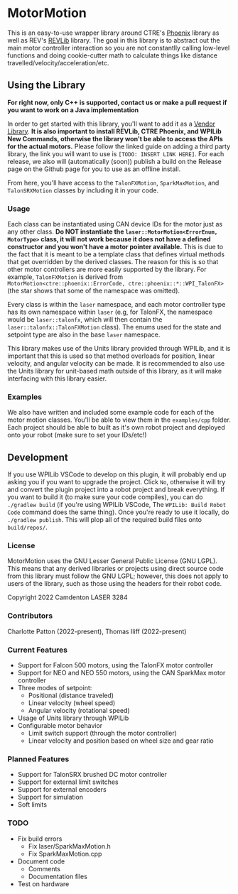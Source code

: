 # MotorMotion

This is an easy-to-use wrapper library around CTRE's [Phoenix](https://api.ctr-electronics.com/phoenix/release/cpp/) library as well as REV's [REVLib](https://codedocs.revrobotics.com/cpp/namespacerev.html) library.
The goal in this library is to abstract out the main motor controller interaction so you are not constantlly calling low-level functions and doing cookie-cutter math to calculate things like distance travelled/velocity/acceleration/etc.

## Using the Library

**For right now, only C++ is supported, contact us or make a pull request if you want to work on a Java implementation**

In order to get started with this library, you'll want to add it as a [Vendor Library](https://docs.wpilib.org/en/stable/docs/software/vscode-overview/3rd-party-libraries.html). **It is also important to install REVLib, CTRE Phoenix, and WPILib New Commands, otherwise the library won't be able to access the APIs for the actual motors.** Please follow the linked guide on adding a third party library, the link you will want to use is `[TODO: INSERT LINK HERE]`. For each release, we also will (automatically (soon)) publish a build on the Release page on the Github page for you to use as an offline install.

From here, you'll have access to the `TalonFXMotion`, `SparkMaxMotion`, and `TalonSRXMotion` classes by including it in your code.

### Usage

Each class can be instantiated using CAN device IDs for the motor just as any other class. **Do NOT instantiate the `laser::MotorMotion<ErrorEnum, MotorType>` class, it will not work because it does not have a defined constructor and you won't have a motor pointer available.** This is due to the fact that it is meant to be a template class that defines virtual methods that get overridden by the derived classes. The reason for this is so that other motor controllers are more easily supported by the library. For example, `TalonFXMotion` is derived from `MotorMotion<ctre::phoenix::ErrorCode, ctre::phoenix::*::WPI_TalonFX>` (the star shows that some of the namespace was omitted).

Every class is within the `laser` namespace, and each motor controller type has its own namespace within `laser` (e.g, for TalonFX, the namespace would be `laser::talonfx`, which will then contain the `laser::talonfx::TalonFXMotion` class). The enums used for the state and setpoint type are also in the base `laser` namespace. 

This library makes use of the Units library provided through WPILib, and it is important that this is used so that method overloads for position, linear velocity, and angular velocity can be made. It is recommended to also use the Units library for unit-based math outside of this library, as it will make interfacing with this library easier.

### Examples

We also have written and included some example code for each of the motor motion classes. You'll be able to view them in the `examples/cpp` folder. Each project should be able to built as it's own robot project and deployed onto your robot (make sure to set your IDs/etc!)

## Development

If you use WPILib VSCode to develop on this plugin, it will probably end up asking you if you want to upgrade the project. Click `No`, otherwise it will try and convert the plugin project into a robot project and break everything.
If you want to build it (to make sure your code compiles), you can do `./gradlew build` (if you're using WPILib VSCode, The `WPILib: Build Robot Code` command does the same thing). Once you're ready to use it locally, do `./gradlew publish`. This will plop all of the required build files onto `build/repos/`.

### License

MotorMotion uses the GNU Lesser General Public License (GNU LGPL). This means that any derived libraries or projects using direct source code from this library must follow the GNU LGPL; however, this does not apply to users of the library, such as those using the headers for their robot code. 

Copyright 2022 Camdenton LASER 3284

### Contributors

Charlotte Patton (2022-present),
Thomas Iliff (2022-present)

### Current Features
* Support for Falcon 500 motors, using the TalonFX motor controller
* Support for NEO and NEO 550 motors, using the CAN SparkMax motor controller
* Three modes of setpoint:
  * Positional (distance traveled)
  * Linear velocity (wheel speed)
  * Angular velocity (rotational speed)
* Usage of Units library through WPILib
* Configurable motor behavior
  * Limit switch support (through the motor controller)
  * Linear velocity and position based on wheel size and gear ratio

### Planned Features
* Support for TalonSRX brushed DC motor controller
* Support for external limit switches
* Support for external encoders
* Support for simulation
* Soft limits

### TODO
* Fix build errors
  * Fix laser/SparkMaxMotion.h
  * Fix SparkMaxMotion.cpp
* Document code
  * Comments
  * Documentation files
* Test on hardware